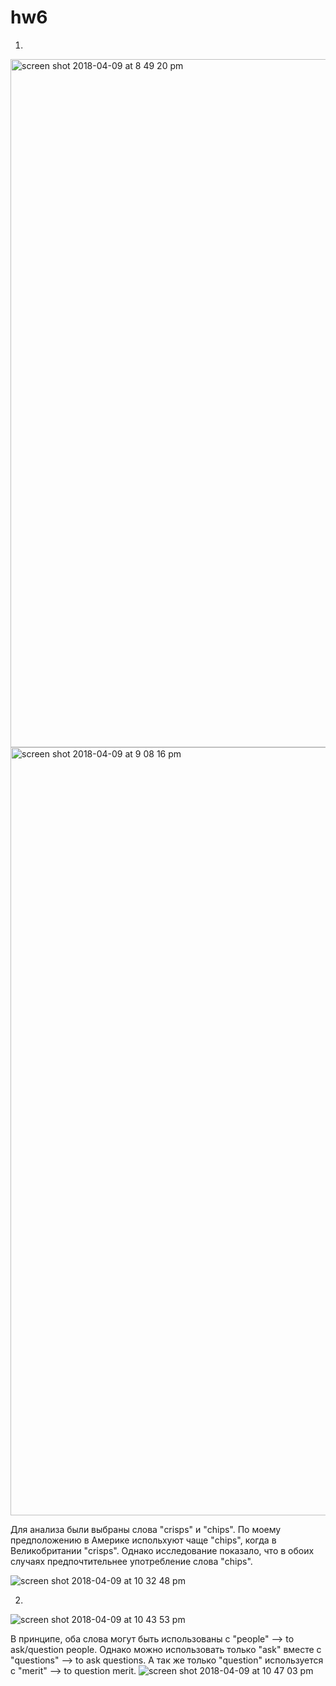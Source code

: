 # hw6

1.
<img width="1101" alt="screen shot 2018-04-09 at 8 49 20 pm" src="https://user-images.githubusercontent.com/35367037/38513734-ceb3e076-3c37-11e8-8bb0-b7e21461085e.png">

<img width="1229" alt="screen shot 2018-04-09 at 9 08 16 pm" src="https://user-images.githubusercontent.com/35367037/38514564-3d4c5246-3c3a-11e8-86cd-fb0ae40037a5.png">

Для анализа были выбраны слова "crisps" и "chips". По моему предположению в Америке испольхуют чаще "chips", когда в Великобритании "crisps". Однако исследование показало, что в обоих случаях предпочтительнее употребление слова "chips". 

![screen shot 2018-04-09 at 10 32 48 pm](https://user-images.githubusercontent.com/35367037/38518599-0a087598-3c46-11e8-8f4f-71ccc7a3c617.jpeg)

2.
![screen shot 2018-04-09 at 10 43 53 pm](https://user-images.githubusercontent.com/35367037/38519363-48fb339c-3c48-11e8-89c6-1f277074f8d4.jpeg)

В принципе, оба слова могут быть использованы с "people" --> to ask/question people. 
Однако можно использовать только "ask" вместе с "questions" --> to ask questions. 
А так же только "question" используется с "merit" --> to question merit. 
![screen shot 2018-04-09 at 10 47 03 pm](https://user-images.githubusercontent.com/35367037/38519365-4afa2d74-3c48-11e8-8ea2-3b562d29bc44.jpeg)
